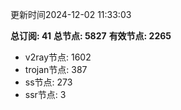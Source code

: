 更新时间2024-12-02 11:33:03

**总订阅: 41**
**总节点: 5827**
**有效节点: 2265**
- v2ray节点: 1602
- trojan节点: 387
- ss节点: 273
- ssr节点: 3
